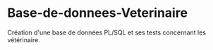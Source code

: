 # Base-de-donnees-Veterinaire
Création d'une base de données PL/SQL et ses tests concernant les vétérinaire.
